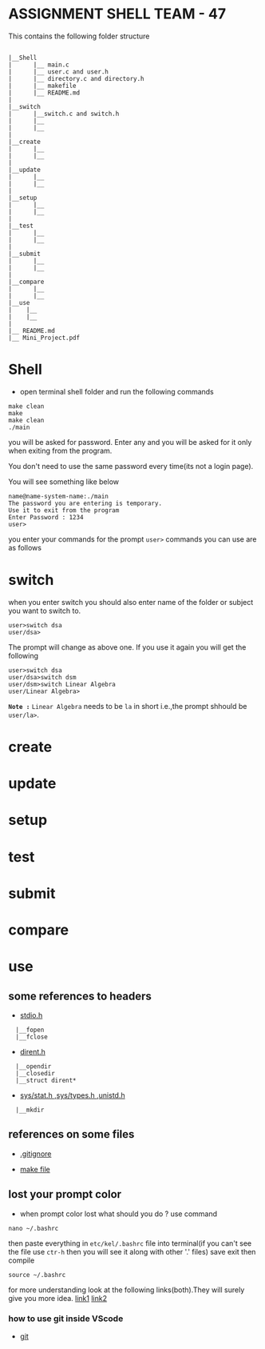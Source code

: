 # ASSIGNMENT SHELL TEAM - 47

This contains the following folder structure

```

|__Shell
|      |__ main.c
|      |__ user.c and user.h
|      |__ directory.c and directory.h
|      |__ makefile
|      |__ README.md
|
|__switch
|      |__switch.c and switch.h
|      |__
|      |__
|
|__create
|      |__
|      |__
|
|__update
|      |__
|      |__
|
|__setup
|      |__
|      |__
|
|__test
|      |__
|      |__
|
|__submit
|      |__
|      |__
|
|__compare
|      |__
|      |__
|__use
|    |__
|    |__
|
|__ README.md
|__ Mini_Project.pdf

```

# Shell
- open terminal shell folder and run the following commands
```
make clean
make 
make clean
./main
```
you will be asked for password. Enter any and you will be asked for it only when exiting from the program.

You don't need to use the same password  every time(its not a login page).

You will see something like below

```
name@name-system-name:./main
The password you are entering is temporary.
Use it to exit from the program
Enter Password : 1234
user>

```
you enter your commands for the prompt `user>`
commands you can use are as follows

# switch

when you enter switch you should also enter name of the folder or subject you want to switch to.

```
user>switch dsa
user/dsa>

```
The prompt will change as above one.
If you use it again you will get the following

```
user>switch dsa
user/dsa>switch dsm
user/dsm>switch Linear Algebra
user/Linear Algebra>

```
**`Note :`** `Linear Algebra` needs to be `la` in short i.e.,the prompt shhould be  `user/la>`.

# create 

# update

# setup

# test 

# submit

# compare

# use

## some references to headers


- [stdio.h](https://en.wikipedia.org/wiki/C_file_input/output) 
```
  |__fopen
  |__fclose
```
- [dirent.h](https://en.wikibooks.org/wiki/C_Programming/POSIX_Reference/dirent.h)

```
  |__opendir
  |__closedir
  |__struct dirent*
```
- [sys/stat.h ,sys/types.h ,unistd.h]()

```
  |__mkdir
```
## references on some files
- [.gitignore](https://www.pluralsight.com/guides/how-to-use-gitignore-file)

- [make file]()

## lost your prompt color
- when prompt color lost what should you do ?
use command
```
nano ~/.bashrc
```
then paste everything in `etc/kel/.bashrc` file into terminal(if you can't see the file use `ctr-h` then you will see it along with other '.' files)
save exit
then compile
```
source ~/.bashrc
```
for more understanding look at the following links(both).They will surely give you more idea.
[link1](https://askubuntu.com/questions/404424/how-do-i-restore-bashrc-to-its-default)
[link2](https://linuxhostsupport.com/blog/how-to-change-the-color-of-your-linux-prompt/)

### how to use git inside VScode

- [git](https://www.youtube.com/watch?v=F2DBSH2VoHQ)
